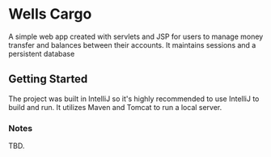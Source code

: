 # Wells Cargo

A simple web app created with servlets and JSP for users to manage money transfer and balances between their accounts. It maintains sessions and a persistent database

## Getting Started

The project was built in IntelliJ so it's highly recommended to use IntelliJ to build and run. It utilizes Maven and Tomcat to run a local server.

### Notes

TBD.


